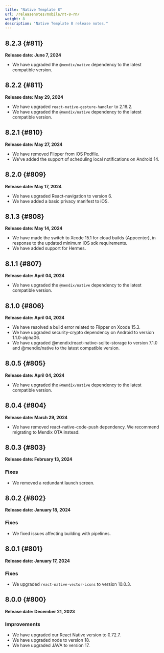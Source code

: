 ```yaml
---
title: "Native Template 8"
url: /releasenotes/mobile/nt-8-rn/
weight: 8
description: "Native Template 8 release notes."
---
```


## 8.2.3 {#811}

**Release date: June 7, 2024**

* We have upgraded the `@mendix/native` dependency to the latest compatible version.

## 8.2.2 {#811}

**Release date: May 29, 2024**

* We have upgraded `react-native-gesture-handler` to 2.16.2.
* We have upgraded the `@mendix/native` dependency to the latest compatible version.

## 8.2.1 {#810}

**Release date: May 27, 2024**

* We have removed Flipper from iOS Podfile.
* We've added the support of scheduling local notifications on Android 14.

## 8.2.0 {#809}

**Release date: May 17, 2024**

* We have upgraded React-navigation to version 6.
* We have added a basic privacy manifest to iOS.

## 8.1.3 {#808}

**Release date: May 14, 2024**

* We have made the switch to Xcode 15.1 for cloud builds (Appcenter), in response to the updated minimum iOS sdk requirements.
* We have added support for Hermes.

## 8.1.1 {#807}

**Release date: April 04, 2024**

* We have upgraded the `@mendix/native` dependency to the latest compatible version.

## 8.1.0 {#806}

**Release date: April 04, 2024**

* We have resolved a build error related to Flipper on Xcode 15.3.
* We have upgraded security-crypto dependency on Android to version 1.1.0-alpha06.
* We have upgraded @mendix/react-native-sqlite-storage to version 7.1.0 and @mendix/native to the latest compatible version.

## 8.0.5 {#805}

**Release date: April 04, 2024**

* We have upgraded the `@mendix/native` dependency to the latest compatible version.

## 8.0.4 {#804}

**Release date: March 29, 2024**

* We have removed react-native-code-push dependency. We recommend migrating to Mendix OTA instead.

## 8.0.3 {#803}

**Release date: February 13, 2024**

### Fixes

* We removed a redundant launch screen.

## 8.0.2 {#802}

**Release date: January 18, 2024**

### Fixes

* We fixed issues affecting building with pipelines.

## 8.0.1 {#801}

**Release date: January 17, 2024**

### Fixes

* We upgraded `react-native-vector-icons` to version 10.0.3.

## 8.0.0 {#800}

**Release date: December 21, 2023**

### Improvements

* We have upgraded our React Native version to 0.72.7.
* We have upgraded node to version 18.
* We have upgraded JAVA to version 17.
